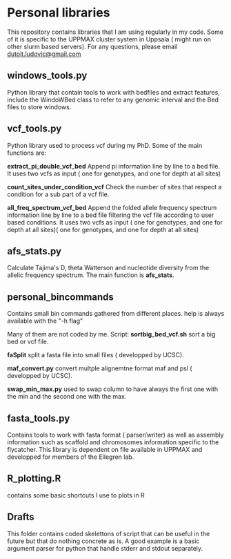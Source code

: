 # Personal libraries

This repository contains libraries that I am using regularly in my code. 
Some of it is specific to the UPPMAX cluster system in Uppsala ( might run on other slurm based servers).
For any questions, please email dutoit.ludovic@gmail.com


## windows_tools.py

Python library that contain tools to work with bedfiles and extract features, include the WindoWBed class to refer to any genomic interval and the Bed files to store windows.


## vcf_tools.py
Python library used to process vcf during my PhD. Some of the main functions are:

**extract_pi_double_vcf_bed**
Append pi information line by line to a bed file. It uses two vcfs as input ( one for genotypes, and one for depth at all sites)

**count_sites_under_condition_vcf**
Check the number of sites that respect a condition for a sub part of a vcf file.

**all_freq_spectrum_vcf_bed**
Append the folded allele frequency spectrum information line by line to a bed file filtering the vcf file according to user based conditions. It uses two vcfs as input ( one for genotypes, and one for depth at all sites)( one for genotypes, and one for depth at all sites)

## afs_stats.py

Calculate Tajima's D, theta Watterson and nucleotide diversity from the allelic frequency spectrum. The main function is **afs_stats**.

## personal_bincommands
Contains small bin commands gathered from different places. help is always available with the "-h flag"

Many of them are not coded by me. Script:
**sortbig_bed_vcf.sh** sort a big bed or vcf file.

**faSplit**  split a fasta file into small files ( developped by UCSC).

**maf_convert.py**  convert multple alignemtne format maf and psl ( developped by UCSC).

**swap_min_max.py**  used to swap column to have always the first one with the min and the second one with the max.


## fasta_tools.py

Contains tools to work with fasta format ( parser/writer) as well as assembly information such as scaffold and chromosomes information specific to the flycatcher. This library is dependent on file available in UPPMAX and developped for members of the Ellegren lab.

## R_plotting.R
contains some basic shortcuts I use to plots in R


## Drafts

This folder contains coded skelettons of script that can be useful in the future but that do nothing concrete as is. A good example is a basic argument parser for python that handle stderr and stdout separately.


